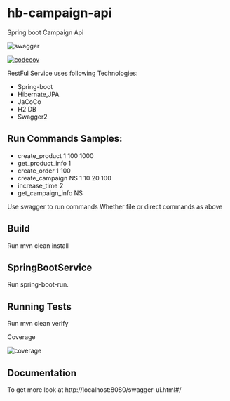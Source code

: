 # hb-campaign-api
Spring boot Campaign Api

![swagger](https://user-images.githubusercontent.com/21153996/44146058-9d68124e-a096-11e8-9236-53b4da8368d0.png)

[![codecov](https://codecov.io/gh/enesacikoglu/hb-campaign-api/branch/master/graph/badge.svg)](https://codecov.io/gh/enesacikoglu/hb-campaign-api)


RestFul Service uses following Technologies:

* Spring-boot
* Hibernate,JPA
* JaCoCo
* H2 DB
* Swagger2

## Run Commands Samples:

* create_product 1 100 1000
* get_product_info 1
* create_order 1 100
* create_campaign NS 1 10 20 100
* increase_time 2
* get_campaign_info NS

Use swagger to run commands Whether file or direct commands as above

## Build

Run mvn clean install

## SpringBootService

Run spring-boot-run.

## Running Tests

Run mvn clean verify

Coverage 

![coverage](https://user-images.githubusercontent.com/21153996/44146191-3a593722-a097-11e8-8c90-be02f699dace.png)

## Documentation

To get more look at http://localhost:8080/swagger-ui.html#/

